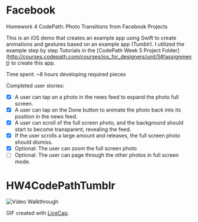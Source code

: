 # Facebook
Homework 4 CodePath: Photo Transitions from Facebook Projects

This is an iOS demo that creates an example app using Swift to create animations and gestures based on an example app (Tumblr).  I utilized the example step by step Tutorials in the [CodePath Week 5 Project Folder] (http://courses.codepath.com/courses/ios_for_designers/unit/5#!assignment) to create this app.  

Time spent: ~8 hours developing required pieces

Completed user stories:
* [x] A user can tap on a photo in the news feed to expand the photo full screen.
* [x] A user can tap on the Done button to animate the photo back into its position in the news feed.
* [x] A user can scroll of the full screen photo, and the background should start to become transparent, revealing the feed.
* [x] If the user scrolls a large amount and releases, the full screen photo should dismiss.
* [x] Optional: The user can zoom the full screen photo
* [ ] Optional: The user can page through the other photos in full screen mode.

# HW4CodePathTumblr

![Video Walkthrough](HW5_withFirstOptional.gif)

GIF created with [LiceCap](http://www.cockos.com/licecap/).
